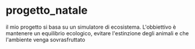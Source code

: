 # progetto_natale
il mio progetto si basa su un simulatore di ecosistema. L'obbiettivo è mantenere un equilibrio ecologico, evitare l'estinzione degli animali e che l'ambiente venga sovrasfruttato
